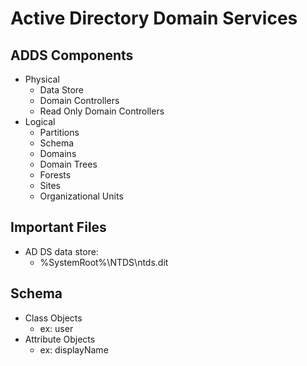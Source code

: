 # Active Directory Domain Services
## ADDS Components
- Physical
    - Data Store
    - Domain Controllers
    - Read Only Domain Controllers
- Logical
    - Partitions
    - Schema
    - Domains
    - Domain Trees
    - Forests
    - Sites
    - Organizational Units

## Important Files
- AD DS data store:
    - %SystemRoot%\NTDS\ntds.dit

## Schema
- Class Objects
    - ex: user
- Attribute Objects
    - ex: displayName
